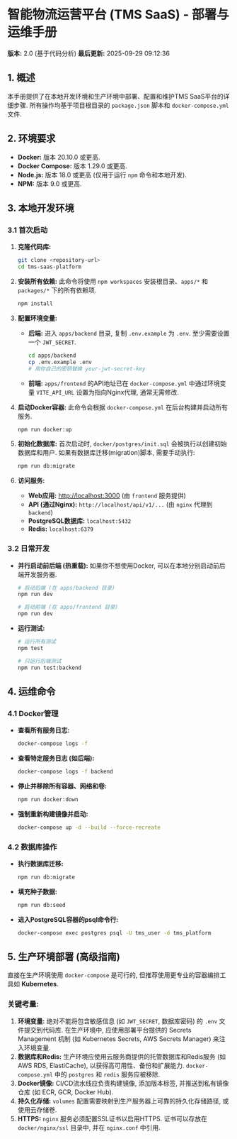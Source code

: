
# 智能物流运营平台 (TMS SaaS) - 部署与运维手册

**版本:** 2.0 (基于代码分析)
**最后更新:** 2025-09-29 09:12:36

## 1. 概述

本手册提供了在本地开发环境和生产环境中部署、配置和维护TMS SaaS平台的详细步骤. 所有操作均基于项目根目录的 `package.json` 脚本和 `docker-compose.yml` 文件.

## 2. 环境要求

- **Docker:** 版本 20.10.0 或更高.
- **Docker Compose:** 版本 1.29.0 或更高.
- **Node.js:** 版本 18.0 或更高 (仅用于运行 `npm` 命令和本地开发).
- **NPM:** 版本 9.0 或更高.

## 3. 本地开发环境

### 3.1 首次启动

1.  **克隆代码库:**
    ```bash
    git clone <repository-url>
    cd tms-saas-platform
    ```

2.  **安装所有依赖:**
    此命令将使用 `npm workspaces` 安装根目录、`apps/*` 和 `packages/*` 下的所有依赖项.
    ```bash
    npm install
    ```

3.  **配置环境变量:**
    - **后端:** 进入 `apps/backend` 目录, 复制 `.env.example` 为 `.env`. 至少需要设置一个 `JWT_SECRET`.
      ```bash
      cd apps/backend
      cp .env.example .env
      # 用你自己的密钥替换 your-jwt-secret-key
      ```
    - **前端:** `apps/frontend` 的API地址已在 `docker-compose.yml` 中通过环境变量 `VITE_API_URL` 设置为指向Nginx代理, 通常无需修改.

4.  **启动Docker容器:**
    此命令会根据 `docker-compose.yml` 在后台构建并启动所有服务.
    ```bash
    npm run docker:up
    ```

5.  **初始化数据库:**
    首次启动时, `docker/postgres/init.sql` 会被执行以创建初始数据库和用户. 如果有数据库迁移(migration)脚本, 需要手动执行:
    ```bash
    npm run db:migrate
    ```

6.  **访问服务:**
    - **Web应用:** [http://localhost:3000](http://localhost:3000) (由 `frontend` 服务提供)
    - **API (通过Nginx):** `http://localhost/api/v1/...` (由 `nginx` 代理到 `backend`)
    - **PostgreSQL数据库:** `localhost:5432`
    - **Redis:** `localhost:6379`

### 3.2 日常开发

- **并行启动前后端 (热重载):** 如果你不想使用Docker, 可以在本地分别启动前后端开发服务器.
  ```bash
  # 启动后端 (在 apps/backend 目录)
  npm run dev

  # 启动前端 (在 apps/frontend 目录)
  npm run dev
  ```
- **运行测试:**
  ```bash
  # 运行所有测试
  npm test

  # 只运行后端测试
  npm run test:backend
  ```

## 4. 运维命令

### 4.1 Docker管理

- **查看所有服务日志:**
  ```bash
  docker-compose logs -f
  ```
- **查看特定服务日志 (如后端):**
  ```bash
  docker-compose logs -f backend
  ```
- **停止并移除所有容器、网络和卷:**
  ```bash
  npm run docker:down
  ```
- **强制重新构建镜像并启动:**
  ```bash
  docker-compose up -d --build --force-recreate
  ```

### 4.2 数据库操作

- **执行数据库迁移:**
  ```bash
  npm run db:migrate
  ```
- **填充种子数据:**
  ```bash
  npm run db:seed
  ```
- **进入PostgreSQL容器的psql命令行:**
  ```bash
  docker-compose exec postgres psql -U tms_user -d tms_platform
  ```

## 5. 生产环境部署 (高级指南)

直接在生产环境使用 `docker-compose` 是可行的, 但推荐使用更专业的容器编排工具如 **Kubernetes**.

### 关键考量:

1.  **环境变量:** 绝对不能将包含敏感信息 (如 `JWT_SECRET`, 数据库密码) 的 `.env` 文件提交到代码库. 在生产环境中, 应使用部署平台提供的 Secrets Management 机制 (如 Kubernetes Secrets, AWS Secrets Manager) 来注入环境变量.
2.  **数据库和Redis:** 生产环境应使用云服务商提供的托管数据库和Redis服务 (如 AWS RDS, ElastiCache), 以获得高可用性、备份和扩展能力. `docker-compose.yml` 中的 `postgres` 和 `redis` 服务应被移除.
3.  **Docker镜像:** CI/CD流水线应负责构建镜像, 添加版本标签, 并推送到私有镜像仓库 (如 ECR, GCR, Docker Hub).
4.  **持久化存储:** `volumes` 配置需要映射到生产服务器上可靠的持久化存储路径, 或使用云存储卷.
5.  **HTTPS:** `nginx` 服务必须配置SSL证书以启用HTTPS. 证书可以存放在 `docker/nginx/ssl` 目录中, 并在 `nginx.conf` 中引用.
